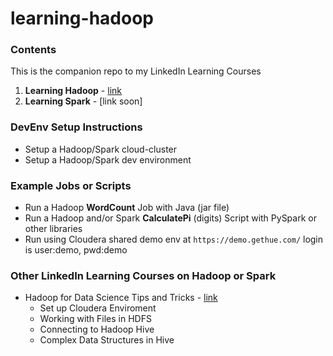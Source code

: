 # learning-hadoop
### Contents
This is the companion repo to my LinkedIn Learning Courses
1. **Learning Hadoop** - [link](https://www.lynda.com/Hadoop-tutorials/Hadoop-Fundamentals/191942-2.html)  
2. **Learning Spark** - [link soon]

### DevEnv Setup Instructions

- Setup a Hadoop/Spark cloud-cluster
- Setup a Hadoop/Spark dev environment

### Example Jobs or Scripts

- Run a Hadoop **WordCount** Job with Java (jar file)
- Run a Hadoop and/or Spark **CalculatePi** (digits) Script with PySpark or other libraries
- Run using Cloudera shared demo env at `https://demo.gethue.com/` login is user:demo, pwd:demo

### Other LinkedIn Learning Courses on Hadoop or Spark

- Hadoop for Data Science Tips and Tricks - [link](https://www.linkedin.com/learning/hadoop-for-data-science-tips-tricks-techniques)
    - Set up Cloudera Enviroment
    - Working with Files in HDFS
    - Connecting to Hadoop Hive
    - Complex Data Structures in Hive
